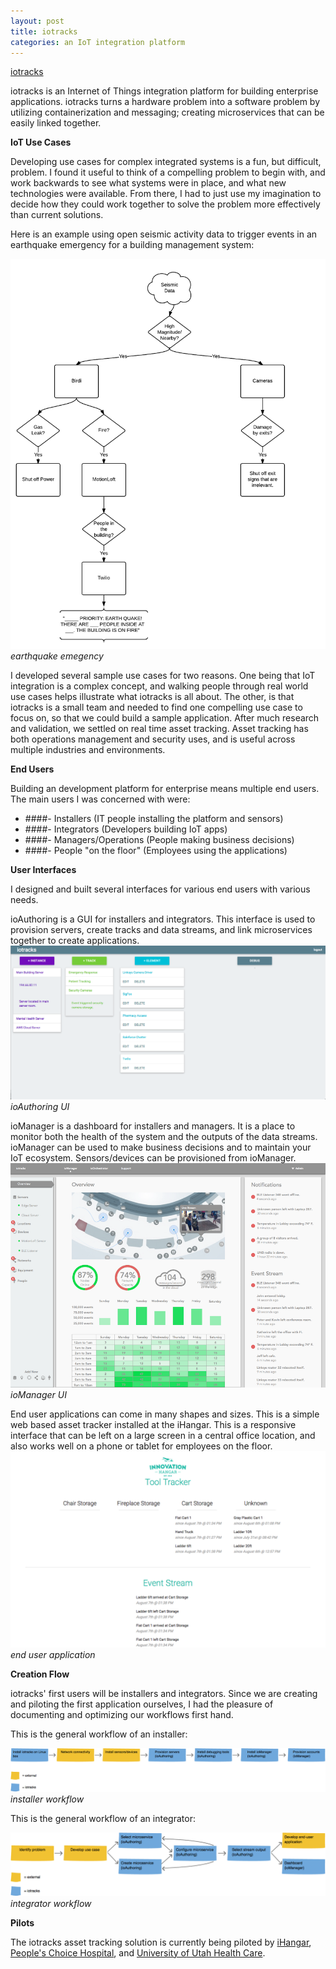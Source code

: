 ```yaml
---
layout: post
title: iotracks
categories: an IoT integration platform
---
```


[iotracks](http://www.iotracks.com)

iotracks is an Internet of Things integration platform for building enterprise applications. iotracks turns a hardware problem into a software problem by utilizing containerization and messaging; creating microservices that can be easily linked together.

**IoT Use Cases**

Developing use cases for complex integrated systems is a fun, but difficult, problem. I found it useful to think of a compelling problem to begin with, and work backwards to see what systems were in place, and what new technologies were available. From there, I had to just use my imagination to decide how they could work together to solve the problem more effectively than current solutions.

Here is an example using open seismic activity data to trigger events in an earthquake emergency for a building management system:

![earthquake](/images/earthquake.png)
*earthquake emegency*

I developed several sample use cases for two reasons. One being that IoT integration is a complex concept, and walking people through real world use cases helps illustrate what iotracks is all about. The other, is that iotracks is a small team and needed to find one compelling use case to focus on, so that we could build a sample application. After much research and validation, we settled on real time asset tracking. Asset tracking has both operations management and security uses, and is useful across multiple industries and environments.

**End Users**

Building an development platform for enterprise means multiple end users. The main users I was concerned with were:

 * ####- Installers (IT people installing the platform and sensors)
 * ####- Integrators (Developers building IoT apps)
 * ####- Managers/Operations (People making business decisions)
 * ####- People "on the floor" (Employees using the applications)

**User Interfaces**

I designed and built several interfaces for various end users with various needs.

ioAuthoring is a GUI for installers and integrators. This interface is used to provision servers, create tracks and data streams, and link microservices together to create applications.
![ioAuthoring](/images/ioauthoring.png)
*ioAuthoring UI*

ioManager is a dashboard for installers and managers. It is a place to monitor both the health of the system and the outputs of the data streams. ioManager can be used to make business decisions and to maintain your IoT ecosystem. Sensors/devices can be provisioned from ioManager.
![ioManager](/images/assettracking.png)
*ioManager UI*

End user applications can come in many shapes and sizes. This is a simple web based asset tracker installed at the iHangar. This is a responsive interface that can be left on a large screen in a central office location, and also works well on a phone or tablet for employees on the floor.
![End user applications](/images/tooltracker.png)
*end user application*


**Creation Flow**

iotracks' first users will be installers and integrators. Since we are creating and piloting the first application ourselves, I had the pleasure of documenting and optimizing our workflows first hand.

This is the general workflow of an installer:

![installer](/images/installer.png)
*installer workflow*

This is the general workflow of an integrator:

![integrator](/images/integrator.png)
*integrator workflow*




**Pilots**

The iotracks asset tracking solution is currently being piloted by [iHangar](http://www.ihangar.org), [People's Choice Hospital](http://www.peopleschoicehospital.com), and [University of Utah Health Care](http://healthcare.utah.edu/).

